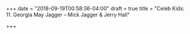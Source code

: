 +++
date = "2018-09-19T00:58:36-04:00"
draft = true
title = "Celeb Kids: 11. Georgia May Jagger – Mick Jagger & Jerry Hall"

+++
